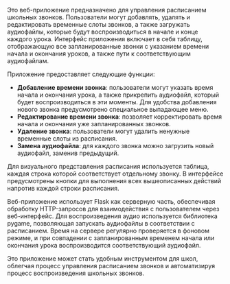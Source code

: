 Это веб-приложение предназначено для управления расписанием школьных звонков. Пользователи могут добавлять, удалять и редактировать временные слоты звонков, а также загружать аудиофайлы, которые будут воспроизводиться в начале и конце каждого урока. Интерфейс приложения включает в себя таблицу, отображающую все запланированные звонки с указанием времени начала и окончания уроков, а также пути к соответствующим аудиофайлам. 

Приложение предоставляет следующие функции:
- **Добавление времени звонка**: пользователи могут указать время начала и окончания урока, а также прикрепить аудиофайл, который будет воспроизводиться в эти моменты. Для удобства добавления нового звонка предусмотрено специальное выпадающее меню.
- **Редактирование времени звонка**: позволяет корректировать время начала и окончания уже запланированных звонков.
- **Удаление звонка**: пользователи могут удалить ненужные временные слоты из расписания.
- **Замена аудиофайла**: для каждого звонка можно загрузить новый аудиофайл, заменив предыдущий.

Для визуального представления расписания используется таблица, каждая строка которой соответствует отдельному звонку. В интерфейсе предусмотрены кнопки для выполнения всех вышеописанных действий напротив каждой строки расписания. 

Веб-приложение использует Flask как серверную часть, обеспечивая обработку HTTP-запросов для взаимодействия с пользователем через веб-интерфейс. Для воспроизведения аудио используется библиотека pygame, позволяющая запускать аудиофайлы в соответствии с расписанием. Время на сервере регулярно проверяется в фоновом режиме, и при совпадении с запланированным временем начала или окончания урока воспроизводится соответствующий аудиофайл. 

Это приложение может стать удобным инструментом для школ, облегчая процесс управления расписанием звонков и автоматизируя процесс воспроизведения школьных звонков.